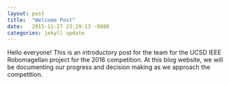 ```yaml
---
layout: post
title:  "Welcome Post"
date:   2015-11-27 23:29:13 -0800
categories: jekyll update
---
```


Hello everyone! This is an introductory post for the team for the UCSD IEEE
Robomagellan project for the 2016 competition. At this blog website, we will be
documenting our progress and decision making as we approach the competition. 

